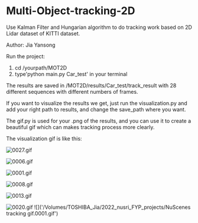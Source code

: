 # Multi-Object-tracking-2D
Use Kalman Filter and Hungarian algorithm to do tracking work based on 2D Lidar dataset of KITTI dataset.

Author: Jia Yansong

Run the project: 
1. cd /yourpath/MOT2D
2. type'python main.py Car_test' in your terminal

The results are saved in /MOT2D/results/Car_test/track_result  with 28 different sequences with different numbers of frames.

If you want to visualize the results we get, just run the visualization.py and add your right path to results, and change the save_path where you want.

The gif.py is used for your .png of the results, and you can use it to create a beautiful gif which can makes tracking process more clearly.

The visualization gif is like this:

![0027.gif](https://github.com/JYS997760473/Multi-Object-tracking-2D/blob/main/0027.gif)

![0006.gif](https://github.com/JYS997760473/Multi-Object-tracking-2D/blob/main/0006.gif)

![0001.gif](https://github.com/JYS997760473/Multi-Object-tracking-2D/blob/main/GIF/0001.gif)

![0008.gif](https://github.com/JYS997760473/Multi-Object-tracking-2D/blob/main/GIF/0008.gif)

![0013.gif](https://github.com/JYS997760473/Multi-Object-tracking-2D/blob/main/GIF/0013.gif)

![0020.gif](https://github.com/JYS997760473/Multi-Object-tracking-2D/blob/main/GIF/0020.gif)
![]('/Volumes/TOSHIBA_Jia/2022_nusri_FYP_projects/NuScenes tracking gif.0001.gif')

